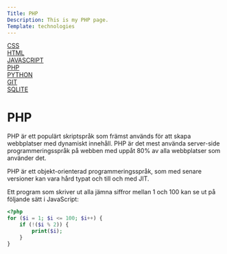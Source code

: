 ```yaml
---
Title: PHP
Description: This is my PHP page.
Template: technologies
---
```


<div class="menu">
<div class="menu-item">
<a href="../tech/css">CSS <i class="fab fa-css3-alt"></i></a>
</div>

<div class="menu-item">
<a href="../tech/html">HTML <i class="fab fa-html5"></i></a>
</div>

<div class="menu-item">
<a href="../tech/javascript">JAVASCRIPT <i class="fab fa-js"></i></a>
</div>

<div class="menu-item">
<a href="../tech/php">PHP <i class="fab fa-php"></i></a>
</div>

<div class="menu-item">
<a href="../tech/python">PYTHON <i class="fab fa-python"></i></a>
</div>

<div class="menu-item">
<a href="../tech/git">GIT <i class="fab fa-git-alt"></i></a>
</div>

<div class="menu-item">
<a href="../tech/sqlite">SQLITE <i class="fas fa-database"></i></a>
</div>
</div>

<div class="content" markdown="1">

# PHP

PHP är ett populärt skriptspråk som främst används för att skapa webbplatser med dynamiskt innehåll. PHP är det mest använda server-side programmeringsspråk på webben med uppåt 80% av alla webbplatser som använder det.

PHP är ett objekt-orienterad programmeringsspråk, som med senare versioner kan vara hård typat och till och med JIT.

Ett program som skriver ut alla jämna siffror mellan 1 och 100 kan se ut på följande sätt i JavaScript:

```php
<?php
for ($i = 1; $i <= 100; $i++) {
    if (!($i % 2)) {
        print($i);
    }
}
```

</div>